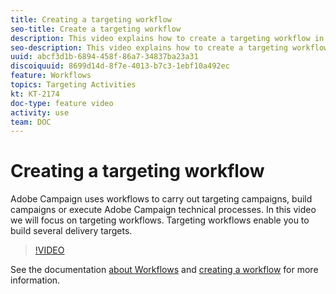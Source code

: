 ```yaml
---
title: Creating a targeting workflow
seo-title: Create a targeting workflow
description: This video explains how to create a targeting workflow in Adobe Campaign Classic
seo-description: This video explains how to create a targeting workflow in Adobe Campaign Classic
uuid: abcf3d1b-6894-458f-86a7-34837ba23a31
discoiquuid: 8699d14d-8f7e-4013-b7c3-1ebf10a492ec
feature: Workflows
topics: Targeting Activities
kt: KT-2174
doc-type: feature video
activity: use
team: DOC
---
```


# Creating a targeting workflow

Adobe Campaign uses workflows to carry out targeting campaigns, build campaigns or execute Adobe Campaign technical processes. In this video we will focus on targeting workflows. Targeting workflows enable you to build several delivery targets.

>[!VIDEO](https://video.tv.adobe.com/v/25605?quality=12)

See the documentation [about Workflows](https://docs.campaign.adobe.com/doc/AC/en/WKF_Introduction_About_workflows.html)
and [creating a workflow](https://helpx.adobe.com/campaign/kt/acc/using/acc-creating-a-workflow-in-a-campaign-video.html) for more information.
